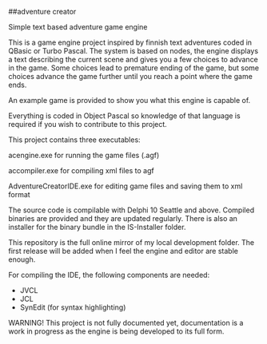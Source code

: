 ##adventure creator                                                                                                 

Simple text based adventure game engine

This is a game engine project inspired by finnish text adventures coded in QBasic or Turbo Pascal.
The system is based on nodes, the engine displays a text describing the current scene and gives you a few choices
to advance in the game. Some choices lead to premature ending of the game, but some choices advance the game further until
you reach a point where the game ends.

An example game is provided to show you what this engine is capable of.

Everything is coded in Object Pascal so knowledge of that language is required if you wish to contribute to this project.

This project contains three executables: 



acengine.exe for running the game files (.agf)

accompiler.exe for compiling xml files to agf

AdventureCreatorIDE.exe for editing game files and saving them to xml format

The source code is compilable with Delphi 10 Seattle and above. Compiled binaries are provided and they are
updated regularly. There is also an installer for the binary bundle in the IS-Installer folder.

This repository is the full online mirror of my local development folder. The first release will be added when I feel the engine and editor are stable enough.

For compiling the IDE, the following components are needed:

- JVCL
- JCL
- SynEdit (for syntax highlighting)

WARNING! This project is not fully documented yet, documentation is a work in progress as the engine is 
being developed to its full form.
